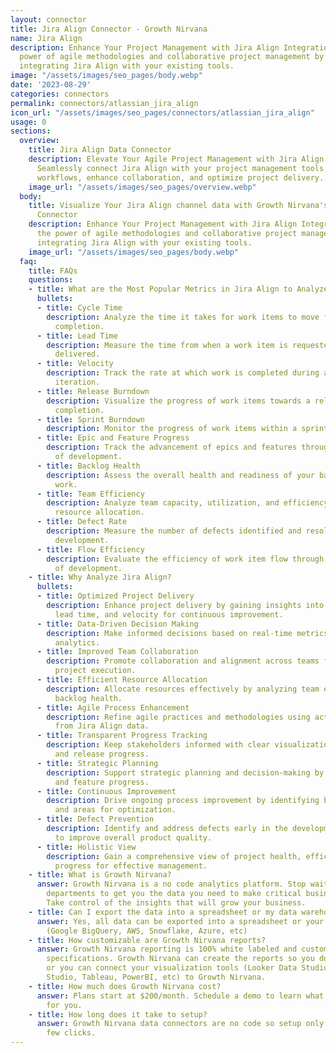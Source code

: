 ```yaml
---
layout: connector
title: Jira Align Connector - Growth Nirvana
name: Jira Align
description: Enhance Your Project Management with Jira Align Integration. Unlock the
  power of agile methodologies and collaborative project management by seamlessly
  integrating Jira Align with your existing tools.
image: "/assets/images/seo_pages/body.webp"
date: '2023-08-29'
categories: connectors
permalink: connectors/atlassian_jira_align
icon_url: "/assets/images/seo_pages/connectors/atlassian_jira_align"
usage: 0
sections:
  overview:
    title: Jira Align Data Connector
    description: Elevate Your Agile Project Management with Jira Align Integration.
      Seamlessly connect Jira Align with your project management tools to streamline
      workflows, enhance collaboration, and optimize project delivery.
    image_url: "/assets/images/seo_pages/overview.webp"
  body:
    title: Visualize Your Jira Align channel data with Growth Nirvana's Jira Align
      Connector
    description: Enhance Your Project Management with Jira Align Integration. Unlock
      the power of agile methodologies and collaborative project management by seamlessly
      integrating Jira Align with your existing tools.
    image_url: "/assets/images/seo_pages/body.webp"
  faq:
    title: FAQs
    questions:
    - title: What are the Most Popular Metrics in Jira Align to Analyze?
      bullets:
      - title: Cycle Time
        description: Analyze the time it takes for work items to move from start to
          completion.
      - title: Lead Time
        description: Measure the time from when a work item is requested to when it's
          delivered.
      - title: Velocity
        description: Track the rate at which work is completed during a sprint or
          iteration.
      - title: Release Burndown
        description: Visualize the progress of work items towards a release or milestone
          completion.
      - title: Sprint Burndown
        description: Monitor the progress of work items within a sprint or iteration.
      - title: Epic and Feature Progress
        description: Track the advancement of epics and features through various stages
          of development.
      - title: Backlog Health
        description: Assess the overall health and readiness of your backlog for upcoming
          work.
      - title: Team Efficiency
        description: Analyze team capacity, utilization, and efficiency for optimized
          resource allocation.
      - title: Defect Rate
        description: Measure the number of defects identified and resolved during
          development.
      - title: Flow Efficiency
        description: Evaluate the efficiency of work item flow through different stages
          of development.
    - title: Why Analyze Jira Align?
      bullets:
      - title: Optimized Project Delivery
        description: Enhance project delivery by gaining insights into cycle time,
          lead time, and velocity for continuous improvement.
      - title: Data-Driven Decision Making
        description: Make informed decisions based on real-time metrics and performance
          analytics.
      - title: Improved Team Collaboration
        description: Promote collaboration and alignment across teams for synchronized
          project execution.
      - title: Efficient Resource Allocation
        description: Allocate resources effectively by analyzing team efficiency and
          backlog health.
      - title: Agile Process Enhancement
        description: Refine agile practices and methodologies using actionable insights
          from Jira Align data.
      - title: Transparent Progress Tracking
        description: Keep stakeholders informed with clear visualizations of sprint
          and release progress.
      - title: Strategic Planning
        description: Support strategic planning and decision-making by analyzing epic
          and feature progress.
      - title: Continuous Improvement
        description: Drive ongoing process improvement by identifying bottlenecks
          and areas for optimization.
      - title: Defect Prevention
        description: Identify and address defects early in the development process
          to improve overall product quality.
      - title: Holistic View
        description: Gain a comprehensive view of project health, efficiency, and
          progress for effective management.
    - title: What is Growth Nirvana?
      answer: Growth Nirvana is a no code analytics platform. Stop waiting for other
        departments to get you the data you need to make critical business decisions.
        Take control of the insights that will grow your business.
    - title: Can I export the data into a spreadsheet or my data warehouse?
      answer: Yes, all data can be exported into a spreadsheet or your data warehouse
        (Google BigQuery, AWS, Snowflake, Azure, etc)
    - title: How customizable are Growth Nirvana reports?
      answer: Growth Nirvana reporting is 100% white labeled and customized to your
        specifications. Growth Nirvana can create the reports so you don’t have to
        or you can connect your visualization tools (Looker Data Studio/Google Data
        Studio, Tableau, PowerBI, etc) to Growth Nirvana.
    - title: How much does Growth Nirvana cost?
      answer: Plans start at $200/month. Schedule a demo to learn what plan is best
        for you.
    - title: How long does it take to setup?
      answer: Growth Nirvana data connectors are no code so setup only requires a
        few clicks.
---
```

